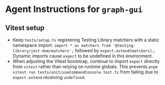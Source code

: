 # Agent Instructions for `graph-gui`

## Vitest setup
- Keep `tests/setup.ts` registering Testing Library matchers with a static namespace import: `import * as matchers from '@testing-library/jest-dom/matchers';` followed by `expect.extend(matchers);`. Dynamic imports cause `expect` to be undefined in this environment.
- When adjusting the Vitest bootstrap, continue to import `expect` directly from `vitest` rather than relying on runtime globals. This prevents `pnpm vitest run tests/unit/useCommandConsole.test.ts` from failing due to `expect.extend` receiving `undefined`.
